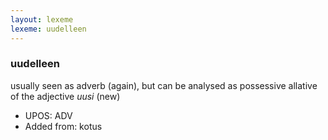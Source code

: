 ```yaml
---
layout: lexeme
lexeme: uudelleen
---
```


###  uudelleen

usually seen as adverb (again), but can be analysed as possessive allative of the adjective *uusi* (new)
* UPOS:  ADV
* Added from:  kotus

